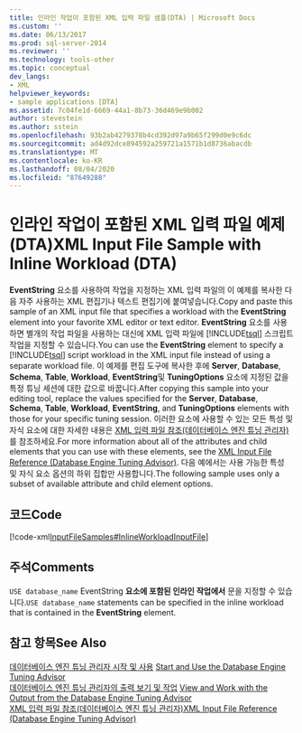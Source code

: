 ```yaml
---
title: 인라인 작업이 포함된 XML 입력 파일 샘플(DTA) | Microsoft Docs
ms.custom: ''
ms.date: 06/13/2017
ms.prod: sql-server-2014
ms.reviewer: ''
ms.technology: tools-other
ms.topic: conceptual
dev_langs:
- XML
helpviewer_keywords:
- sample applications [DTA]
ms.assetid: 7c04fe1d-6669-44a1-8b73-36d469e9b002
author: stevestein
ms.author: sstein
ms.openlocfilehash: 93b2ab4279378b4cd392d97a9b65f299d0e9c6dc
ms.sourcegitcommit: ad4d92dce894592a259721a1571b1d8736abacdb
ms.translationtype: MT
ms.contentlocale: ko-KR
ms.lasthandoff: 08/04/2020
ms.locfileid: "87649288"
---
```

# <a name="xml-input-file-sample-with-inline-workload-dta"></a><span data-ttu-id="e3dfb-102">인라인 작업이 포함된 XML 입력 파일 예제(DTA)</span><span class="sxs-lookup"><span data-stu-id="e3dfb-102">XML Input File Sample with Inline Workload (DTA)</span></span>
  <span data-ttu-id="e3dfb-103">**EventString** 요소를 사용하여 작업을 지정하는 XML 입력 파일의 이 예제를 복사한 다음 자주 사용하는 XML 편집기나 텍스트 편집기에 붙여넣습니다.</span><span class="sxs-lookup"><span data-stu-id="e3dfb-103">Copy and paste this sample of an XML input file that specifies a workload with the **EventString** element into your favorite XML editor or text editor.</span></span> <span data-ttu-id="e3dfb-104">**EventString** 요소를 사용하면 별개의 작업 파일을 사용하는 대신에 XML 입력 파일에 [!INCLUDE[tsql](../../includes/tsql-md.md)] 스크립트 작업을 지정할 수 있습니다.</span><span class="sxs-lookup"><span data-stu-id="e3dfb-104">You can use the **EventString** element to specify a [!INCLUDE[tsql](../../includes/tsql-md.md)] script workload in the XML input file instead of using a separate workload file.</span></span> <span data-ttu-id="e3dfb-105">이 예제를 편집 도구에 복사한 후에 **Server**, **Database**, **Schema**, **Table**, **Workload**, **EventString**및 **TuningOptions** 요소에 지정된 값을 특정 튜닝 세션에 대한 값으로 바꿉니다.</span><span class="sxs-lookup"><span data-stu-id="e3dfb-105">After copying this sample into your editing tool, replace the values specified for the **Server**, **Database**, **Schema**, **Table**, **Workload**, **EventString**, and **TuningOptions** elements with those for your specific tuning session.</span></span> <span data-ttu-id="e3dfb-106">이러한 요소에 사용할 수 있는 모든 특성 및 자식 요소에 대한 자세한 내용은 [XML 입력 파일 참조&#40;데이터베이스 엔진 튜닝 관리자&#41;](xml-input-file-reference-database-engine-tuning-advisor.md)를 참조하세요.</span><span class="sxs-lookup"><span data-stu-id="e3dfb-106">For more information about all of the attributes and child elements that you can use with these elements, see the [XML Input File Reference &#40;Database Engine Tuning Advisor&#41;](xml-input-file-reference-database-engine-tuning-advisor.md).</span></span> <span data-ttu-id="e3dfb-107">다음 예에서는 사용 가능한 특성 및 자식 요소 옵션의 하위 집합만 사용합니다.</span><span class="sxs-lookup"><span data-stu-id="e3dfb-107">The following sample uses only a subset of available attribute and child element options.</span></span>  
  
## <a name="code"></a><span data-ttu-id="e3dfb-108">코드</span><span class="sxs-lookup"><span data-stu-id="e3dfb-108">Code</span></span>  
 [!code-xml[InputFileSamples#InlineWorkloadInputFile](../../snippets/xml/SQL14/dta_xml/inputfilesamples/xml/dta_xml_input_file_samples.xml#inlineworkloadinputfile)]  
  
## <a name="comments"></a><span data-ttu-id="e3dfb-109">주석</span><span class="sxs-lookup"><span data-stu-id="e3dfb-109">Comments</span></span>  
 <span data-ttu-id="e3dfb-110">`USE database_name` EventString **요소에 포함된 인라인 작업에서** 문을 지정할 수 있습니다.</span><span class="sxs-lookup"><span data-stu-id="e3dfb-110">`USE database_name` statements can be specified in the inline workload that is contained in the **EventString** element.</span></span>  
  
## <a name="see-also"></a><span data-ttu-id="e3dfb-111">참고 항목</span><span class="sxs-lookup"><span data-stu-id="e3dfb-111">See Also</span></span>  
 <span data-ttu-id="e3dfb-112">[데이터베이스 엔진 튜닝 관리자 시작 및 사용](../../relational-databases/performance/start-and-use-the-database-engine-tuning-advisor.md) </span><span class="sxs-lookup"><span data-stu-id="e3dfb-112">[Start and Use the Database Engine Tuning Advisor](../../relational-databases/performance/start-and-use-the-database-engine-tuning-advisor.md) </span></span>  
 <span data-ttu-id="e3dfb-113">[데이터베이스 엔진 튜닝 관리자의 출력 보기 및 작업](../../relational-databases/performance/view-and-work-with-the-output-from-the-database-engine-tuning-advisor.md) </span><span class="sxs-lookup"><span data-stu-id="e3dfb-113">[View and Work with the Output from the Database Engine Tuning Advisor](../../relational-databases/performance/view-and-work-with-the-output-from-the-database-engine-tuning-advisor.md) </span></span>  
 [<span data-ttu-id="e3dfb-114">XML 입력 파일 참조&#40;데이터베이스 엔진 튜닝 관리자&#41;</span><span class="sxs-lookup"><span data-stu-id="e3dfb-114">XML Input File Reference &#40;Database Engine Tuning Advisor&#41;</span></span>](xml-input-file-reference-database-engine-tuning-advisor.md)  
  
  
